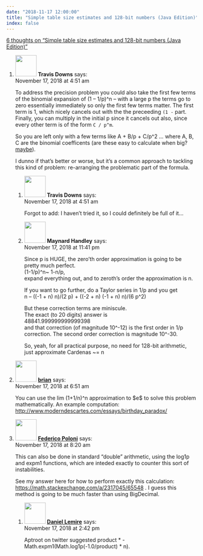 ```yaml
---
date: "2018-11-17 12:00:00"
title: "Simple table size estimates and 128-bit numbers (Java Edition)"
index: false
---
```


[6 thoughts on &ldquo;Simple table size estimates and 128-bit numbers (Java Edition)&rdquo;](/lemire/blog/2018/11-17-simple-table-size-estimates-and-128-bit-numbers-java-edition)

<ol class="comment-list">
<li id="comment-365459" class="comment even thread-even depth-1 parent">
<div class="comment-author vcard">
<img alt src="https://secure.gravatar.com/avatar/c6937532928911c0dae3c9c89b658c09?s=56&#038;d=mm&#038;r=g" srcset="https://secure.gravatar.com/avatar/c6937532928911c0dae3c9c89b658c09?s=112&#038;d=mm&#038;r=g 2x" class="avatar avatar-56 photo" height="56" width="56" decoding="async" /> <b class="fn">Travis Downs</b> <span class="says">says:</span> </div>
<div class="comment-metadata"><time datetime="2018-11-17T04:51:01+00:00">November 17, 2018 at 4:51 am</time></a> </div>
<div class="comment-content">
<p>To address the precision problem you could also take the first few terms of the binomial expansion of (1 &#8211; 1/p)^n &#8211; with a large p the terms go to zero essentially immediately so only the first few terms matter. The first term is 1, which nicely cancels out with the the preceeding <code>(1 -</code> part. Finally, you can multiply in the initial p since it cancels out also, since every other term is of the form <code>C / p^m</code>.</p>
<p>So you are left only with a few terms like A + B/p + C/p^2 &#8230; where A, B, C are the binomial coefficents (are these easy to calculate when big? <a href="https://math.stackexchange.com/a/927064/346316" rel="nofollow">maybe</a>).</p>
<p>I dunno if that&rsquo;s better or worse, but it&rsquo;s a common approach to tackling this kind of problem: re-arranging the problematic part of the formula.</p>
</div>
<ol class="children">
<li id="comment-365460" class="comment odd alt depth-2">
<div class="comment-author vcard">
<img alt src="https://secure.gravatar.com/avatar/c6937532928911c0dae3c9c89b658c09?s=56&#038;d=mm&#038;r=g" srcset="https://secure.gravatar.com/avatar/c6937532928911c0dae3c9c89b658c09?s=112&#038;d=mm&#038;r=g 2x" class="avatar avatar-56 photo" height="56" width="56" decoding="async" /> <b class="fn">Travis Downs</b> <span class="says">says:</span> </div>
<div class="comment-metadata"><time datetime="2018-11-17T04:51:42+00:00">November 17, 2018 at 4:51 am</time></a> </div>
<div class="comment-content">
<p>Forgot to add: I haven&rsquo;t tried it, so I could definitely be full of it&#8230;</p>
</div>
</li>
<li id="comment-365673" class="comment even depth-2">
<div class="comment-author vcard">
<img alt src="https://secure.gravatar.com/avatar/e6874da859bb0b7598340709b6361a77?s=56&#038;d=mm&#038;r=g" srcset="https://secure.gravatar.com/avatar/e6874da859bb0b7598340709b6361a77?s=112&#038;d=mm&#038;r=g 2x" class="avatar avatar-56 photo" height="56" width="56" loading="lazy" decoding="async" /> <b class="fn">Maynard Handley</b> <span class="says">says:</span> </div>
<div class="comment-metadata"><time datetime="2018-11-17T23:41:49+00:00">November 17, 2018 at 11:41 pm</time></a> </div>
<div class="comment-content">
<p>Since p is HUGE, the zero&rsquo;th order approximation is going to be pretty much perfect.<br/>
(1-1/p)^n~ 1-n/p,<br/>
expand everything out, and to zeroth&rsquo;s order the approximation is n.</p>
<p>If you want to go further, do a Taylor series in 1/p and you get<br/>
n &#8211; ((-1 + n) n)/(2 p) + ((-2 + n) (-1 + n) n)/(6 p^2)</p>
<p>But these correction terms are miniscule.<br/>
The exact (to 20 digits) answer is<br/>
48841.999999999999398<br/>
and that correction (of magnitude 10^-12) is the first order in 1/p correction. The second order correction is magnitude 10^-30.</p>
<p>So, yeah, for all practical purpose, no need for 128-bit arithmetic, just approximate Cardenas ~= n</p>
</div>
</li>
</ol>
</li>
<li id="comment-365477" class="comment odd alt thread-odd thread-alt depth-1">
<div class="comment-author vcard">
<img alt src="https://secure.gravatar.com/avatar/5224712291f60128ae70bd44338310d1?s=56&#038;d=mm&#038;r=g" srcset="https://secure.gravatar.com/avatar/5224712291f60128ae70bd44338310d1?s=112&#038;d=mm&#038;r=g 2x" class="avatar avatar-56 photo" height="56" width="56" loading="lazy" decoding="async" /> <b class="fn"><a href="http://moderndescartes.com" class="url" rel="ugc external nofollow">brian</a></b> <span class="says">says:</span> </div>
<div class="comment-metadata"><time datetime="2018-11-17T06:51:06+00:00">November 17, 2018 at 6:51 am</time></a> </div>
<div class="comment-content">
<p>You can use the lim (1+1/n)^n approximation to $e$ to solve this problem mathematically. An example computation: <a href="http://www.moderndescartes.com/essays/birthday_paradox/" rel="nofollow ugc">http://www.moderndescartes.com/essays/birthday_paradox/</a></p>
</div>
</li>
<li id="comment-365495" class="comment even thread-even depth-1 parent">
<div class="comment-author vcard">
<img alt src="https://secure.gravatar.com/avatar/79496390df1f49a4d253b2d1bab3a0d4?s=56&#038;d=mm&#038;r=g" srcset="https://secure.gravatar.com/avatar/79496390df1f49a4d253b2d1bab3a0d4?s=112&#038;d=mm&#038;r=g 2x" class="avatar avatar-56 photo" height="56" width="56" loading="lazy" decoding="async" /> <b class="fn"><a href="http://pages.di.unipi.it/fpoloni/" class="url" rel="ugc external nofollow">Federico Poloni</a></b> <span class="says">says:</span> </div>
<div class="comment-metadata"><time datetime="2018-11-17T08:20:01+00:00">November 17, 2018 at 8:20 am</time></a> </div>
<div class="comment-content">
<p>This can also be done in standard &ldquo;double&rdquo; arithmetic, using the log1p and expm1 functions, which are inteded exactly to counter this sort of instabilities.</p>
<p>See my answer here for how to perform exactly this calculation: <a href="https://math.stackexchange.com/a/2317045/65548" rel="nofollow ugc">https://math.stackexchange.com/a/2317045/65548</a> . I guess this method is going to be much faster than using BigDecimal.</p>
</div>
<ol class="children">
<li id="comment-365569" class="comment byuser comment-author-lemire bypostauthor odd alt depth-2">
<div class="comment-author vcard">
<img alt src="https://secure.gravatar.com/avatar/2ca999bef9535950f5b84281a4dab006?s=56&#038;d=mm&#038;r=g" srcset="https://secure.gravatar.com/avatar/2ca999bef9535950f5b84281a4dab006?s=112&#038;d=mm&#038;r=g 2x" class="avatar avatar-56 photo" height="56" width="56" loading="lazy" decoding="async" /> <b class="fn"><a href="https://lemire.me/en/" class="url" rel="ugc">Daniel Lemire</a></b> <span class="says">says:</span> </div>
<div class="comment-metadata"><time datetime="2018-11-17T14:42:41+00:00">November 17, 2018 at 2:42 pm</time></a> </div>
<div class="comment-content">
<p>Aptroot on twitter suggested product * -Math.expm1(Math.log1p(-1.0/product) * n).</p>
</div>
</li>
</ol>
</li>
</ol>
